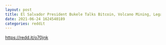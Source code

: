 ```yaml
--- 
layout: post 
title: El Salvador President Bukele Talks Bitcoin, Volcano Mining, Legal Tender & More - 6/23/2021 
date: 2021-06-24 1624540189 
categories: reddit 
--- 
```

https://redd.it/o70jnk